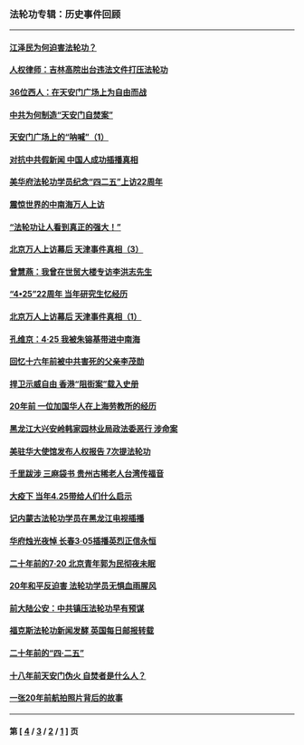 ### 法轮功专辑：历史事件回顾
---
#### [江泽民为何迫害法轮功？](../../pages/nf5793/n13876324.md?07270430) 
#### [人权律师：吉林高院出台违法文件打压法轮功](../../pages/nf5793/n13825665.md?07270430) 
#### [36位西人：在天安门广场上为自由而战](../../pages/nf5793/n13390029.md?07270430) 
#### [中共为何制造“天安门自焚案”](../../pages/nf5793/n13183270.md?07270430) 
#### [天安门广场上的“呐喊”（1）](../../pages/nf5793/n13105277.md?07270430) 
#### [对抗中共假新闻 中国人成功插播真相](../../pages/nf5793/n12910618.md?07270430) 
#### [美华府法轮功学员纪念“四二五”上访22周年](../../pages/nf5793/n12904445.md?07270430) 
#### [震惊世界的中南海万人上访](../../pages/nf5793/n12903976.md?07270430) 
#### [“法轮功让人看到真正的强大！”](../../pages/nf5793/n12903195.md?07270430) 
#### [北京万人上访幕后 天津事件真相（3）](../../pages/nf5793/n12902807.md?07270430) 
#### [曾慧燕：我曾在世贸大楼专访李洪志先生](../../pages/nf5793/n12898729.md?07270430) 
#### [“4•25”22周年 当年研究生忆经历](../../pages/nf5793/n12894152.md?07270430) 
#### [北京万人上访幕后 天津事件真相（1）](../../pages/nf5793/n12885174.md?07270430) 
#### [孔维京：4·25 我被朱镕基带进中南海](../../pages/nf5793/n12864987.md?07270430) 
#### [回忆十六年前被中共害死的父亲李茂勋](../../pages/nf5793/n12880270.md?07270430) 
#### [捍卫示威自由 香港“阻街案”载入史册](../../pages/nf5793/n12811245.md?07270430) 
#### [20年前 一位加国华人在上海劳教所的经历](../../pages/nf5793/n12707932.md?07270430) 
#### [黑龙江大兴安岭韩家园林业局政法委恶行 涉命案](../../pages/nf5793/n12622815.md?07270430) 
#### [美驻华大使馆发布人权报告 7次提法轮功](../../pages/nf5793/n12520541.md?07270430) 
#### [千里跋涉 三麻袋书 贵州古稀老人台湾传福音](../../pages/nf5793/n12198750.md?07270430) 
#### [大疫下 当年4.25带给人们什么启示](../../pages/nf5793/n12058565.md?07270430) 
#### [记内蒙古法轮功学员在黑龙江电视插播](../../pages/nf5793/n11699194.md?07270430) 
#### [华府烛光夜悼 长春3·05插播英烈正信永恒](../../pages/nf5793/n11397432.md?07270430) 
#### [二十年前的7·20 北京青年郭为民彻夜未眠](../../pages/nf5793/n11354195.md?07270430) 
#### [20年和平反迫害 法轮功学员无惧血雨腥风](../../pages/nf5793/n11348279.md?07270430) 
#### [前大陆公安：中共镇压法轮功早有预谋](../../pages/nf5793/n11352168.md?07270430) 
#### [福克斯法轮功新闻发酵  英国每日邮报转载](../../pages/nf5793/n11285952.md?07270430) 
#### [二十年前的“四·二五”](../../pages/nf5793/n11207639.md?07270430) 
#### [十八年前天安门伪火 自焚者是什么人？](../../pages/nf5793/n10996556.md?07270430) 
#### [一张20年前航拍照片背后的故事](../../pages/nf5793/n10693797.md?07270430) 

---
#### 第 [ [4](./4.md?07270430) / [3](./3.md?07270430) / [2](./2.md?07270430) / [1](./1.md?07270430) ] 页
